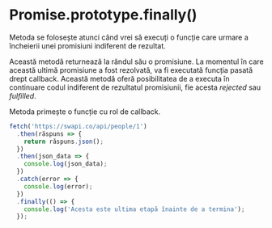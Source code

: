 # Promise.prototype.finally()

Metoda se folosește atunci când vrei să execuți o funcție care urmare a încheierii unei promisiuni indiferent de rezultat.

Această metodă returnează la rândul său o promisiune. La momentul în care această ultimă promisiune a fost rezolvată, va fi executată funcția pasată drept callback. Această metodă oferă posibilitatea de a executa în continuare codul indiferent de rezultatul promisiunii, fie acesta *rejected* sau *fulfilled*.

Metoda primește o funcție cu rol de callback.

```javascript
fetch('https://swapi.co/api/people/1')
  .then(răspuns => {
    return răspuns.json();
  })
  .then(json_data => {
    console.log(json_data);
  })
  .catch(error => {
    console.log(error);
  })
  .finally(() => {
    console.log('Acesta este ultima etapă înainte de a termina');
  });
```
